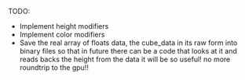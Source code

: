 TODO:

- Implement height modifiers
- Implement color modifiers
- Save the real array of floats data, the cube_data in its raw form into binary files
  so that in future there can be a code that looks at it and reads backs the height from the data
  it will be so useful! no more roundtrip to the gpu!!
